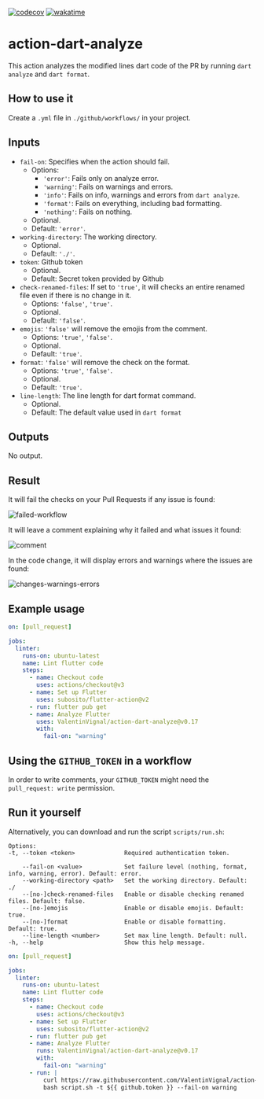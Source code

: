[![codecov](https://codecov.io/gh/ValentinVignal/action-dart-analyze/branch/main/graph/badge.svg?token=XESGUDU3E6)](https://codecov.io/gh/ValentinVignal/action-dart-analyze)
[![wakatime](https://wakatime.com/badge/github/ValentinVignal/action-dart-analyze.svg)](https://wakatime.com/badge/github/ValentinVignal/action-dart-analyze)

# action-dart-analyze

This action analyzes the modified lines dart code of the PR by running `dart analyze` and `dart format`.

## How to use it

Create a `.yml` file in `./github/workflows/` in your project.

## Inputs

- `fail-on`: Specifies when the action should fail.
  - Options:
    - `'error'`: Fails only on analyze error.
    - `'warning'`: Fails on warnings and errors.
    - `'info'`: Fails on info, warnings and errors from `dart analyze`.
    - `'format'`: Fails on everything, including bad formatting.
    - `'nothing'`: Fails on nothing.
  - Optional.
  - Default: `'error'`.
- `working-directory`: The working directory.
  - Optional.
  - Default: `'./'`.
- `token`: Github token
  - Optional.
  - Default: Secret token provided by Github
- `check-renamed-files`: If set to `'true'`, it will checks an entire renamed file even if there is no change in it.
  - Options: `'false'`, `'true'`.
  - Optional.
  - Default: `'false'`.
- `emojis`: `'false'` will remove the emojis from the comment.
  - Options: `'true'`, `'false'`.
  - Optional.
  - Default: `'true'`.
- `format`: `'false'` will remove the check on the format.
  - Options: `'true'`, `'false'`.
  - Optional.
  - Default: `'true'`.
- `line-length`: The line length for dart format command.
  - Optional.
  - Default: The default value used in `dart format`

## Outputs

No output.

## Result

It will fail the checks on your Pull Requests if any issue is found:

![failed-workflow](https://github.com/ValentinVignal/action-dart-analyze/blob/main/doc/images/failed-workflow.png)

It will leave a comment explaining why it failed and what issues it found:

![comment](https://github.com/ValentinVignal/action-dart-analyze/blob/main/doc/images/comment.png)

In the code change, it will display errors and warnings where the issues are found:

![changes-warnings-errors](https://github.com/ValentinVignal/action-dart-analyze/blob/main/doc/images/changes-warnings-errors.png)

## Example usage

```yml
on: [pull_request]

jobs:
  linter:
    runs-on: ubuntu-latest
    name: Lint flutter code
    steps:
      - name: Checkout code
        uses: actions/checkout@v3
      - name: Set up Flutter
        uses: subosito/flutter-action@v2
      - run: flutter pub get
      - name: Analyze Flutter
        uses: ValentinVignal/action-dart-analyze@v0.17
        with:
          fail-on: "warning"
```

## Using the `GITHUB_TOKEN` in a workflow

In order to write comments, your `GITHUB_TOKEN` might need the `pull_request: write` permission.

## Run it yourself

Alternatively, you can download and run the script `scripts/run.sh`:

```shell
Options:
-t, --token <token>              Required authentication token.

    --fail-on <value>            Set failure level (nothing, format, info, warning, error). Default: error.
    --working-directory <path>   Set the working directory. Default: ./
    --[no-]check-renamed-files   Enable or disable checking renamed files. Default: false.
    --[no-]emojis                Enable or disable emojis. Default: true.
    --[no-]format                Enable or disable formatting. Default: true.
    --line-length <number>       Set max line length. Default: null.
-h, --help                       Show this help message.
```

```yml
on: [pull_request]

jobs:
  linter:
    runs-on: ubuntu-latest
    name: Lint flutter code
    steps:
      - name: Checkout code
        uses: actions/checkout@v3
      - name: Set up Flutter
        uses: subosito/flutter-action@v2
      - run: flutter pub get
      - name: Analyze Flutter
        runs: ValentinVignal/action-dart-analyze@v0.17
        with:
          fail-on: "warning"
      - run: |
          curl https://raw.githubusercontent.com/ValentinVignal/action-dart-analyze/refs/heads/main/scripts/run.sh -o script.sh
          bash script.sh -t ${{ github.token }} --fail-on warning
```
